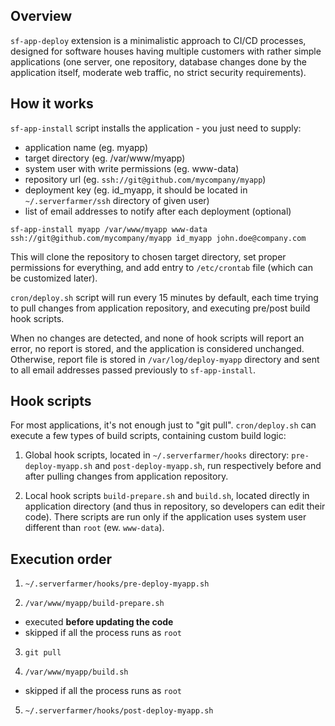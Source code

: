 ## Overview

`sf-app-deploy` extension is a minimalistic approach to CI/CD processes, designed for software houses having multiple customers with rather simple
applications (one server, one repository, database changes done by the application itself, moderate web traffic, no strict security requirements).

## How it works

`sf-app-install` script installs the application - you just need to supply:

- application name (eg. myapp)
- target directory (eg. /var/www/myapp)
- system user with write permissions (eg. www-data)
- repository url (eg. `ssh://git@github.com/mycompany/myapp`)
- deployment key (eg. id_myapp, it should be located in `~/.serverfarmer/ssh` directory of given user)
- list of email addresses to notify after each deployment (optional)

`sf-app-install myapp /var/www/myapp www-data ssh://git@github.com/mycompany/myapp id_myapp john.doe@company.com`

This will clone the repository to chosen target directory, set proper permissions for everything, and add entry to `/etc/crontab` file (which can be customized later).

`cron/deploy.sh` script will run every 15 minutes by default, each time trying to pull changes from application repository, and executing pre/post build hook scripts.

When no changes are detected, and none of hook scripts will report an error, no report is stored, and the application is considered unchanged.
Otherwise, report file is stored in `/var/log/deploy-myapp` directory and sent to all email addresses passed previously to `sf-app-install`.

## Hook scripts

For most applications, it's not enough just to "git pull". `cron/deploy.sh` can execute a few types of build scripts, containing custom build logic:

1. Global hook scripts, located in `~/.serverfarmer/hooks` directory: `pre-deploy-myapp.sh` and `post-deploy-myapp.sh`, run respectively before and after pulling changes from application repository.

2. Local hook scripts `build-prepare.sh` and `build.sh`, located directly in application directory (and thus in repository, so developers can edit their code). There scripts are run
only if the application uses system user different than `root` (ew. `www-data`).

## Execution order

1. `~/.serverfarmer/hooks/pre-deploy-myapp.sh`

2. `/var/www/myapp/build-prepare.sh`
- executed **before updating the code**
- skipped if all the process runs as `root`

3. `git pull`

4. `/var/www/myapp/build.sh`
- skipped if all the process runs as `root`

5. `~/.serverfarmer/hooks/post-deploy-myapp.sh`
